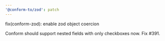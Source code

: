 ```yaml
---
'@conform-to/zod': patch
---
```


fix(conform-zod): enable zod object coercion

Conform should support nested fields with only checkboxes now. Fix #391.

